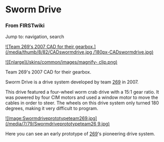 # Sworm Drive

### From FIRSTwiki

Jump to: navigation, search

[![Team 269's 2007 CAD for their gearbox.](/media/thumb/8/82/CADswormdrive.jpg
/180px-CADswormdrive.jpg)](/index.php/Image:CADswormdrive.jpg "Team 269's 2007
CAD for their gearbox." )

[![Enlarge](/skins/common/images/magnify-
clip.png)](/index.php/Image:CADswormdrive.jpg "Enlarge" )

Team 269's 2007 CAD for their gearbox.

Sworm Drive is a drive system developed by team [269](/index.php/269 "269" )
in 2007.

This drive featured a four-wheel worm crab drive with a 15:1 gear ratio. It
was powered by four CIM motors and used a window motor to move the cables in
order to steer. The wheels on this drive system only turned 180 degrees,
making it very difficult to program.

[![Image:Swormdriveprototypeteam269.jpg](/media/7/79/Swormdriveprototypeteam26
9.jpg)](/index.php/Image:Swormdriveprototypeteam269.jpg
"Image:Swormdriveprototypeteam269.jpg" )

Here you can see an early prototype of [269](/index.php/269 "269" )'s
pioneering drive system.


